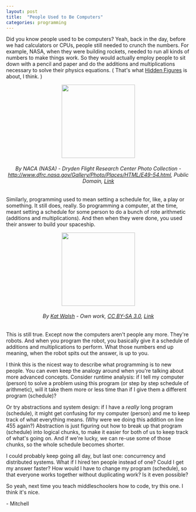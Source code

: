 ```yaml
---
layout: post
title:  "People Used to Be Computers"
categories: programming
---
```

Did you know people used to be computers? Yeah, back in the day, before we had
calculators or CPUs, people still needed to crunch the numbers. For example,
NASA, when they were building rockets, needed to run all kinds of numbers to
make things work. So they would actually employ people to sit down with a pencil
and paper and do the additions and multiplications necessary to solve their
physics equations. ( That's what [Hidden
Figures](https://en.wikipedia.org/wiki/Hidden_Figures) is about, I think. )

<div style="text-align: center">
<img  widht="200px" height="200px" src="{{'/assets/human_computers.jpg' | absolute_url }}">
<h6>By NACA (NASA) - Dryden Flight Research Center Photo Collection - <a rel="nofollow" class="external free" href="http://www.dfrc.nasa.gov/Gallery/Photo/Places/HTML/E49-54.html">http://www.dfrc.nasa.gov/Gallery/Photo/Places/HTML/E49-54.html</a>, Public Domain, <a href="https://commons.wikimedia.org/w/index.php?curid=885426">Link</a></h6>
</div>

Similarly, programming used to mean setting a schedule for, like, a play or
something. It still does, really. So programming a computer, at the time, meant
setting a schedule for some person to do a bunch of rote arithmetic (additions
and multiplications). And then when they were done, you used their answer to
build your spaceship.

<div style="text-align: center">
<img  widht="200px" height="200px" src="{{'/assets/program.jpg' | absolute_url }}">
<h6>By <a href="//commons.wikimedia.org/wiki/User:Mindspillage" title="User:Mindspillage">Kat Walsh</a> - <span class="int-own-work" lang="en">Own work</span>, <a href="http://creativecommons.org/licenses/by-sa/3.0/" title="Creative Commons Attribution-Share Alike 3.0">CC BY-SA 3.0</a>, <a href="https://commons.wikimedia.org/w/index.php?curid=2549398">Link</a></h6>
</div>

This is still true. Except now the computers aren't people any more. They're
robots. And when you program the robot, you basically give it a schedule of 
additions and multiplications to perform. What those numbers end up meaning,
when the robot spits out the answer, is up to you. 

I think this is the nicest way to describe what programming is to new people.
You can even keep the analogy around when you're talking about more advanced
concepts. Consider runtime analysis: if I tell my computer (person) to solve a
problem using this program (or step by step schedule of arithmetic), will it take
them more or less time than if I give them a different program (schedule)?

Or try abstractions and system design: if I have a *really* long program
(schedule), it might get confusing for my computer (person) and me to keep track
of what everything means. (Why were we doing this addition on line 455 again?)
Abstraction is just figuring out how to break up that program (schedule) into
logical chunks, to make it easier for both of us to keep track of what's going
on. And if we're lucky, we can re-use some of those chunks, so the whole schedule
becomes shorter.

I could probably keep going all day, but last one: concurrency and distributed
systems. What if I hired ten people instead of one? Could I get my answer faster?
How would I have to change my program (schedule), so that everyone works together
without duplicating work? Is it even possible?

So yeah, next time you teach middleschoolers how to code, try this one. I think
it's nice.

\- Mitchell
